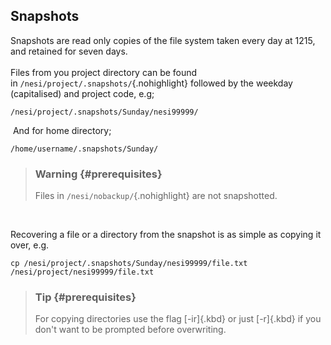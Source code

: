 Snapshots
---------

Snapshots are read only copies of the file system taken every day at
1215, and retained for seven days.\
\
Files from you project directory can be found
in `/nesi/project/.snapshots/`{.nohighlight} followed by the weekday
(capitalised) and project code, e.g;

``` {.nohighlight}
/nesi/project/.snapshots/Sunday/nesi99999/
```

 And for home directory;

``` {.nohighlight}
/home/username/.snapshots/Sunday/
```

> ### Warning {#prerequisites}
>
> Files in `/nesi/nobackup/`{.nohighlight} are not snapshotted.

 

Recovering a file or a directory from the snapshot is as simple as
copying it over, e.g.

``` {.nohighlight}
cp /nesi/project/.snapshots/Sunday/nesi99999/file.txt /nesi/project/nesi99999/file.txt
```

> ### Tip {#prerequisites}
>
> For copying directories use the flag [-ir]{.kbd} or just [-r]{.kbd} if
> you don\'t want to be prompted before overwriting.
